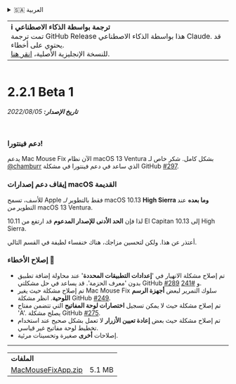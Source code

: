 <details>
<summary>🇸🇦 العربية</summary>

[🇬🇧 English (GitHub Release)](https://github.com/noah-nuebling/mac-mouse-fix/releases/tag/2.2.1-Beta-1)\
[🇦🇩 Català](https://redirect.macmousefix.com/?target=mmf-release&tag=2.2.1-Beta-1&locale=ca)\
[🇩🇪 Deutsch](https://redirect.macmousefix.com/?target=mmf-release&tag=2.2.1-Beta-1&locale=de)\
[🇪🇸 Español](https://redirect.macmousefix.com/?target=mmf-release&tag=2.2.1-Beta-1&locale=es)\
[🇫🇷 Français](https://redirect.macmousefix.com/?target=mmf-release&tag=2.2.1-Beta-1&locale=fr)\
[🇮🇩 Indonesia](https://redirect.macmousefix.com/?target=mmf-release&tag=2.2.1-Beta-1&locale=id)\
[🇮🇹 Italiano](https://redirect.macmousefix.com/?target=mmf-release&tag=2.2.1-Beta-1&locale=it)\
[🇭🇺 Magyar](https://redirect.macmousefix.com/?target=mmf-release&tag=2.2.1-Beta-1&locale=hu)\
[🇳🇱 Nederlands](https://redirect.macmousefix.com/?target=mmf-release&tag=2.2.1-Beta-1&locale=nl)\
[🇵🇱 Polski](https://redirect.macmousefix.com/?target=mmf-release&tag=2.2.1-Beta-1&locale=pl)\
[🇧🇷 Português (Brasil)](https://redirect.macmousefix.com/?target=mmf-release&tag=2.2.1-Beta-1&locale=pt-BR)\
[🇵🇹 Português (Portugal)](https://redirect.macmousefix.com/?target=mmf-release&tag=2.2.1-Beta-1&locale=pt-PT)\
[🇷🇴 Română](https://redirect.macmousefix.com/?target=mmf-release&tag=2.2.1-Beta-1&locale=ro)\
[🇸🇪 Svenska](https://redirect.macmousefix.com/?target=mmf-release&tag=2.2.1-Beta-1&locale=sv)\
[🇻🇳 Tiếng Việt](https://redirect.macmousefix.com/?target=mmf-release&tag=2.2.1-Beta-1&locale=vi)\
[🇹🇷 Türkçe](https://redirect.macmousefix.com/?target=mmf-release&tag=2.2.1-Beta-1&locale=tr)\
[🇨🇿 Čeština](https://redirect.macmousefix.com/?target=mmf-release&tag=2.2.1-Beta-1&locale=cs)\
[🇬🇷 Ελληνικά](https://redirect.macmousefix.com/?target=mmf-release&tag=2.2.1-Beta-1&locale=el)\
[🇷🇺 Русский](https://redirect.macmousefix.com/?target=mmf-release&tag=2.2.1-Beta-1&locale=ru)\
[🇺🇦 Українська](https://redirect.macmousefix.com/?target=mmf-release&tag=2.2.1-Beta-1&locale=uk)\
[🇮🇱 עברית](https://redirect.macmousefix.com/?target=mmf-release&tag=2.2.1-Beta-1&locale=he)\
**🇸🇦 العربية**\
[🇮🇳 हिन्दी](https://redirect.macmousefix.com/?target=mmf-release&tag=2.2.1-Beta-1&locale=hi)\
[🇹🇭 ไทย](https://redirect.macmousefix.com/?target=mmf-release&tag=2.2.1-Beta-1&locale=th)\
[🇨🇳 中文 (简体)](https://redirect.macmousefix.com/?target=mmf-release&tag=2.2.1-Beta-1&locale=zh-Hans)\
[🇨🇳 中文 (繁體)](https://redirect.macmousefix.com/?target=mmf-release&tag=2.2.1-Beta-1&locale=zh-Hant)\
[🇭🇰 中文（香港)](https://redirect.macmousefix.com/?target=mmf-release&tag=2.2.1-Beta-1&locale=zh-HK)\
[🇯🇵 日本語](https://redirect.macmousefix.com/?target=mmf-release&tag=2.2.1-Beta-1&locale=ja)\
[🇰🇷 한국어](https://redirect.macmousefix.com/?target=mmf-release&tag=2.2.1-Beta-1&locale=ko)\
[Help translate Mac Mouse Fix to different languages!](https://github.com/noah-nuebling/mac-mouse-fix/discussions/731)
</details>
<table align=><td>
<b>ℹ️ ترجمة بواسطة الذكاء الاصطناعي</b><br>
تمت ترجمة GitHub Release هذا بواسطة الذكاء الاصطناعي Claude. قد يحتوي على أخطاء.<br>
للنسخة الإنجليزية الأصلية، <a href="https://github.com/noah-nuebling/mac-mouse-fix/releases/tag/2.2.1-Beta-1">انقر هنا</a>.
</td></table>

<table></table>

# 2.2.1 Beta 1
***تاريخ الإصدار:** 05‏/08‏/2022*

<br>

### دعم فينتورا!
يدعم Mac Mouse Fix الآن نظام macOS 13 Ventura بشكل كامل.
شكر خاص لـ [@chamburr](https://github.com/chamburr) الذي ساعد في دعم فينتورا في مشكلة GitHub [#297](https://github.com/noah-nuebling/mac-mouse-fix/issues/297).

### إيقاف دعم إصدارات macOS القديمة

للأسف، تسمح Apple فقط بالتطوير _لـ_ macOS 10.13 **High Sierra وما بعده** عند التطوير _من_ macOS 13 Ventura.

لذا فإن **الحد الأدنى للإصدار المدعوم** قد ارتفع من 10.11 El Capitan إلى 10.13 High Sierra.

أعتذر عن هذا. ولكن لتحسين مزاجك، هناك خنفساء لطيفة في القسم التالي.

### إصلاح الأخطاء 🐞
- تم إصلاح مشكلة الانهيار في '**إعدادات التطبيقات المحددة**' عند محاولة إضافة تطبيق بدون 'معرف الحزمة'. قد يساعد في حل مشكلتي GitHub [#289](https://github.com/noah-nuebling/mac-mouse-fix/issues/289) و [#241](https://github.com/noah-nuebling/mac-mouse-fix/issues/241).
- تم إصلاح مشكلة حيث يغير Mac Mouse Fix سلوك التمرير لبعض **أجهزة الرسم اللوحية**. انظر مشكلة GitHub [#249](https://github.com/noah-nuebling/mac-mouse-fix/issues/249).
- تم إصلاح مشكلة حيث لا يمكن تسجيل **اختصارات لوحة المفاتيح** التي تتضمن مفتاح 'A'. يصلح مشكلة GitHub [#275](https://github.com/noah-nuebling/mac-mouse-fix/issues/275).
- تم إصلاح مشكلة حيث بعض **إعادة تعيين الأزرار** لا تعمل بشكل صحيح عند استخدام تخطيط لوحة مفاتيح غير قياسي.
- إصلاحات **أخرى** صغيرة وتحسينات مرئية.

---

<table align="start">
<tr>
    <td colspan=2>
        <b>الملفات</b>
    </td>
</tr>
<tr>
    <td><a href="https://github.com/noah-nuebling/mac-mouse-fix/releases/download/2.2.1-Beta-1/MacMouseFixApp.zip">MacMouseFixApp.zip</a></td>
    <td>5.1 MB</td>
</tr>
</table>